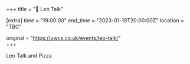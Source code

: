 +++
title = "🎤 Leo Talk"

[extra]
time = "19:00:00"
end_time = "2023-01-19T20:00:00Z"
location = "TBC"

original = "https://uwcs.co.uk/events/leo-talk/"    
+++

Leo Talk and Pizza
